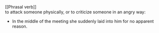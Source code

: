 [[Phrasal verb]]\
to attack someone physically, or to criticize someone in an angry way:

- In the middle of the meeting she suddenly laid into him for no apparent reason.